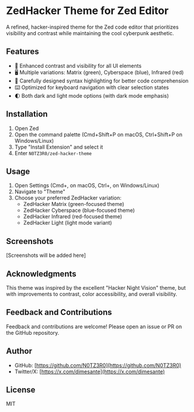# ZedHacker Theme for Zed Editor

A refined, hacker-inspired theme for the Zed code editor that prioritizes visibility and contrast while maintaining the cool cyberpunk aesthetic.

## Features

- 🎨 Enhanced contrast and visibility for all UI elements
- 🖥️ Multiple variations: Matrix (green), Cyberspace (blue), Infrared (red)
- 🧩 Carefully designed syntax highlighting for better code comprehension
- ⌨️ Optimized for keyboard navigation with clear selection states
- 🌓 Both dark and light mode options (with dark mode emphasis)

## Installation

1. Open Zed
2. Open the command palette (Cmd+Shift+P on macOS, Ctrl+Shift+P on Windows/Linux)
3. Type "Install Extension" and select it
4. Enter `N0TZ3R0/zed-hacker-theme`

## Usage

1. Open Settings (Cmd+, on macOS, Ctrl+, on Windows/Linux)
2. Navigate to "Theme"
3. Choose your preferred ZedHacker variation:
   - ZedHacker Matrix (green-focused theme)
   - ZedHacker Cyberspace (blue-focused theme)
   - ZedHacker Infrared (red-focused theme)
   - ZedHacker Light (light mode variant)

## Screenshots

[Screenshots will be added here]

## Acknowledgments

This theme was inspired by the excellent "Hacker Night Vision" theme, but with improvements to contrast, color accessibility, and overall visibility.

## Feedback and Contributions

Feedback and contributions are welcome! Please open an issue or PR on the GitHub repository.

## Author

- GitHub: [https://github.com/N0TZ3R0](https://github.com/N0TZ3R0)
- Twitter/X: [https://x.com/dimesante](https://x.com/dimesante)

## License

MIT
